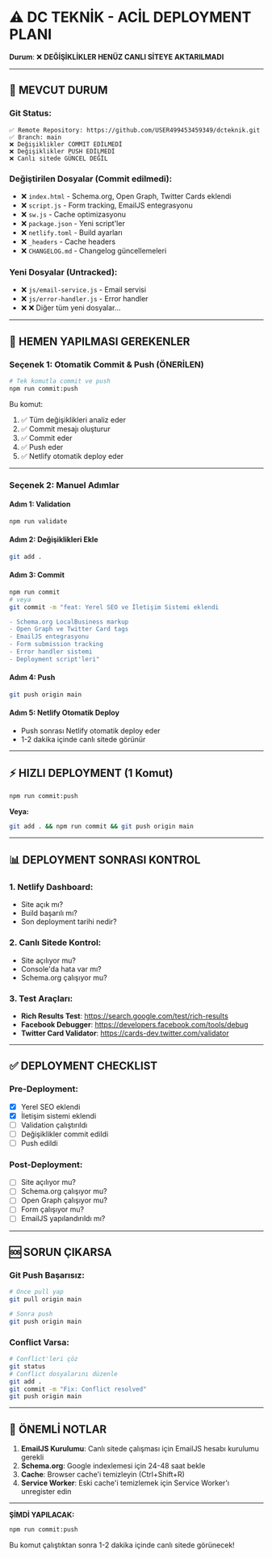 # ⚠️ DC TEKNİK - ACİL DEPLOYMENT PLANI
**Durum**: ❌ **DEĞİŞİKLİKLER HENÜZ CANLI SİTEYE AKTARILMADI**

---

## 🔴 MEVCUT DURUM

### Git Status:
```
✅ Remote Repository: https://github.com/USER499453459349/dcteknik.git
✅ Branch: main
❌ Değişiklikler COMMIT EDİLMEDİ
❌ Değişiklikler PUSH EDİLMEDİ
❌ Canlı sitede GÜNCEL DEĞİL
```

### Değiştirilen Dosyalar (Commit edilmedi):
- ❌ `index.html` - Schema.org, Open Graph, Twitter Cards eklendi
- ❌ `script.js` - Form tracking, EmailJS entegrasyonu
- ❌ `sw.js` - Cache optimizasyonu
- ❌ `package.json` - Yeni script'ler
- ❌ `netlify.toml` - Build ayarları
- ❌ `_headers` - Cache headers
- ❌ `CHANGELOG.md` - Changelog güncellemeleri

### Yeni Dosyalar (Untracked):
- ❌ `js/email-service.js` - Email servisi
- ❌ `js/error-handler.js` - Error handler
- ❌ ❌ Diğer tüm yeni dosyalar...

---

## 🚀 HEMEN YAPILMASI GEREKENLER

### Seçenek 1: Otomatik Commit & Push (ÖNERİLEN)

```bash
# Tek komutla commit ve push
npm run commit:push
```

Bu komut:
1. ✅ Tüm değişiklikleri analiz eder
2. ✅ Commit mesajı oluşturur
3. ✅ Commit eder
4. ✅ Push eder
5. ✅ Netlify otomatik deploy eder

---

### Seçenek 2: Manuel Adımlar

#### Adım 1: Validation
```bash
npm run validate
```

#### Adım 2: Değişiklikleri Ekle
```bash
git add .
```

#### Adım 3: Commit
```bash
npm run commit
# veya
git commit -m "feat: Yerel SEO ve İletişim Sistemi eklendi

- Schema.org LocalBusiness markup
- Open Graph ve Twitter Card tags
- EmailJS entegrasyonu
- Form submission tracking
- Error handler sistemi
- Deployment script'leri"
```

#### Adım 4: Push
```bash
git push origin main
```

#### Adım 5: Netlify Otomatik Deploy
- Push sonrası Netlify otomatik deploy eder
- 1-2 dakika içinde canlı sitede görünür

---

## ⚡ HIZLI DEPLOYMENT (1 Komut)

```bash
npm run commit:push
```

**Veya:**

```bash
git add . && npm run commit && git push origin main
```

---

## 📊 DEPLOYMENT SONRASI KONTROL

### 1. Netlify Dashboard:
- Site açık mı?
- Build başarılı mı?
- Son deployment tarihi nedir?

### 2. Canlı Sitede Kontrol:
- Site açılıyor mu?
- Console'da hata var mı?
- Schema.org çalışıyor mu?

### 3. Test Araçları:
- **Rich Results Test**: https://search.google.com/test/rich-results
- **Facebook Debugger**: https://developers.facebook.com/tools/debug
- **Twitter Card Validator**: https://cards-dev.twitter.com/validator

---

## ✅ DEPLOYMENT CHECKLIST

### Pre-Deployment:
- [x] Yerel SEO eklendi
- [x] İletişim sistemi eklendi
- [ ] Validation çalıştırıldı
- [ ] Değişiklikler commit edildi
- [ ] Push edildi

### Post-Deployment:
- [ ] Site açılıyor mu?
- [ ] Schema.org çalışıyor mu?
- [ ] Open Graph çalışıyor mu?
- [ ] Form çalışıyor mu?
- [ ] EmailJS yapılandırıldı mı?

---

## 🆘 SORUN ÇIKARSA

### Git Push Başarısız:
```bash
# Önce pull yap
git pull origin main

# Sonra push
git push origin main
```

### Conflict Varsa:
```bash
# Conflict'leri çöz
git status
# Conflict dosyalarını düzenle
git add .
git commit -m "Fix: Conflict resolved"
git push origin main
```

---

## 📝 ÖNEMLİ NOTLAR

1. **EmailJS Kurulumu**: Canlı sitede çalışması için EmailJS hesabı kurulumu gerekli
2. **Schema.org**: Google indexlemesi için 24-48 saat bekle
3. **Cache**: Browser cache'i temizleyin (Ctrl+Shift+R)
4. **Service Worker**: Eski cache'i temizlemek için Service Worker'ı unregister edin

---

**ŞİMDİ YAPILACAK:**
```bash
npm run commit:push
```

Bu komut çalıştıktan sonra 1-2 dakika içinde canlı sitede görünecek!

